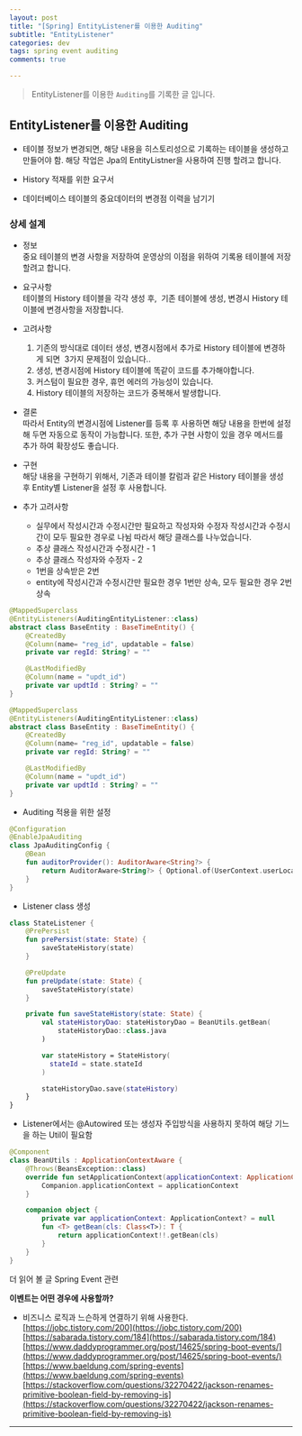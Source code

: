 ```yaml
---  
layout: post  
title: "[Spring] EntityListener를 이용한 Auditing"  
subtitle: "EntityListener"  
categories: dev
tags: spring event auditing
comments: true  

---
```

> EntityListener를 이용한 `Auditing`를 기록한 글 입니다.

## EntityListener를 이용한 Auditing
* 테이블 정보가 변경되면, 해당 내용을 히스토리성으로 기록하는 테이블을 생성하고 만들어야 함. 해당 작업은 Jpa의 EntityListner을 사용하여 진행 할려고 합니다.

* History 적재를 위한 요구서

* 데이터베이스 테이블의 중요데이터의 변경점 이력을 남기기

### 상세 설계

* 정보  
  중요 테이블의 변경 사항을 저장하여 운영상의 이점을 위하여 기록용 테이블에 저장할려고 합니다.

* 요구사항  
  테이블의 History 테이블을 각각 생성 후,  기존 테이블에 생성, 변경시 History 테이블에 변경사항을 저장합니다.

* 고려사항
  1. 기존의 방식대로 데이터 생성, 변경시점에서 추가로 History 테이블에 변경하게 되면  3가지 문제점이 있습니다..
  2. 생성, 변경시점에 History 테이블에 똑같이 코드를 추가해야합니다.
  3. 커스텀이 필요한 경우, 휴먼 에러의 가능성이 있습니다.
  4. History 테이블의 저장하는 코드가 중복해서 발생합니다.

* 결론   
  따라서 Entity의 변경시점에 Listener를 등록 후 사용하면 해당 내용을 한번에 설정 해 두면 자동으로 동작이 가능합니다.
  또한, 추가 구현 사항이 있을 경우 메서드를 추가 하여 확장성도 좋습니다.

* 구현  
  해당 내용을 구현하기 위해서, 기존과 테이블 칼럼과 같은 History 테이블을 생성 후 Entity별 Listener을 설정 후 사용합니다.

* 추가 고려사항
  * 실무에서 작성시간과 수정시간만 필요하고 작성자와 수정자 작성시간과 수정시간이 모두 필요한 경우로 나뉨 따라서 해당 클래스를 나누었습니다.
  * 추상 클래스 작성시간과 수정시간 - 1
  * 추상 클래스 작성자와 수정자 - 2
  * 1번을 상속받은 2번
  * entity에 작성시간과 수정시간만 필요한 경우 1번만 상속, 모두 필요한 경우 2번 상속

```kotlin
@MappedSuperclass
@EntityListeners(AuditingEntityListener::class)
abstract class BaseEntity : BaseTimeEntity() {
    @CreatedBy
    @Column(name= "reg_id", updatable = false)
    private var regId: String? = ""

    @LastModifiedBy
    @Column(name = "updt_id")
    private var updtId : String? = ""
}
```

```kotlin
@MappedSuperclass
@EntityListeners(AuditingEntityListener::class)
abstract class BaseEntity : BaseTimeEntity() {
    @CreatedBy
    @Column(name= "reg_id", updatable = false)
    private var regId: String? = ""

    @LastModifiedBy
    @Column(name = "updt_id")
    private var updtId : String? = ""
}
```

* Auditing 적용을 위한 설정

```kotlin
@Configuration
@EnableJpaAuditing
class JpaAuditingConfig {
    @Bean
    fun auditorProvider(): AuditorAware<String?> {
        return AuditorAware<String?> { Optional.of(UserContext.userLocal.get().email) }
    }
}
```

* Listener class 생성

```kotlin
class StateListener {
    @PrePersist
    fun prePersist(state: State) {
        saveStateHistory(state)
    }

    @PreUpdate
    fun preUpdate(state: State) {
        saveStateHistory(state)
    }

    private fun saveStateHistory(state: State) {
        val stateHistoryDao: stateHistoryDao = BeanUtils.getBean(
            stateHistoryDao::class.java
        )

        var stateHistory = StateHistory(
          stateId = state.stateId
        )

        stateHistoryDao.save(stateHistory)
    }
}
```

* Listener에서는 @Autowired 또는 생성자 주입방식을 사용하지 못하여 해당 기느을 하는 Util이 필요함

```kotlin
@Component
class BeanUtils : ApplicationContextAware {
    @Throws(BeansException::class)
    override fun setApplicationContext(applicationContext: ApplicationContext) {
        Companion.applicationContext = applicationContext
    }

    companion object {
        private var applicationContext: ApplicationContext? = null
        fun <T> getBean(cls: Class<T>): T {
            return applicationContext!!.getBean(cls)
        }
    }
}
```

더 읽어 볼 글 Spring Event 관련  

**이벤트는 어떤 경우에 사용할까?**
- 비즈니스 로직과 느슨하게 연결하기 위해 사용한다.  
[https://jobc.tistory.com/200](https://jobc.tistory.com/200)
[https://sabarada.tistory.com/184](https://sabarada.tistory.com/184)
[https://www.daddyprogrammer.org/post/14625/spring-boot-events/](https://www.daddyprogrammer.org/post/14625/spring-boot-events/)
[https://www.baeldung.com/spring-events](https://www.baeldung.com/spring-events)
[https://stackoverflow.com/questions/32270422/jackson-renames-primitive-boolean-field-by-removing-is](https://stackoverflow.com/questions/32270422/jackson-renames-primitive-boolean-field-by-removing-is)

---